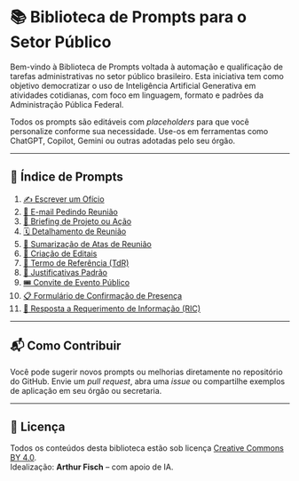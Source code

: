 # 📚 Biblioteca de Prompts para o Setor Público

Bem-vindo à Biblioteca de Prompts voltada à automação e qualificação de tarefas administrativas no setor público brasileiro. Esta iniciativa tem como objetivo democratizar o uso de Inteligência Artificial Generativa em atividades cotidianas, com foco em linguagem, formato e padrões da Administração Pública Federal.

Todos os prompts são editáveis com *placeholders* para que você personalize conforme sua necessidade. Use-os em ferramentas como ChatGPT, Copilot, Gemini ou outras adotadas pelo seu órgão.

---

## 🧭 Índice de Prompts

1. [✍️ Escrever um Ofício](#📄-1-prompt-para-escrever-um-ofício)  
2. [📧 E-mail Pedindo Reunião](#📧-2-prompt-para-escrever-um-e-mail-pedindo-reunião)  
3. [🧾 Briefing de Projeto ou Ação](#🧾-3-prompt-para-escrever-um-briefing)  
4. [🗓️ Detalhamento de Reunião](#🗓️-4-prompt-para-detalhamento-de-reunião)  
5. [📃 Sumarização de Atas de Reunião](#📃-5-prompt-para-sumarização-de-atas-de-reunião)  
6. [📑 Criação de Editais](#📑-6-prompt-para-criação-de-editais)  
7. [📄 Termo de Referência (TdR)](#📄-7-prompt-para-criação-de-termos-de-referência-tdr)  
8. [📌 Justificativas Padrão](#📌-8-prompt-para-redigir-justificativas-padrão)  
9. [🎟️ Convite de Evento Público](#🎟️-9-prompt-para-convite-de-evento-público)  
10. [📋 Formulário de Confirmação de Presença](#📋-10-prompt-para-criação-de-formulário-de-confirmação-de-presença)  
11. [📝 Resposta a Requerimento de Informação (RIC)](#📝-11-prompt-para-responder-a-requerimento-de-informação-ric)

---

## 📬 Como Contribuir

Você pode sugerir novos prompts ou melhorias diretamente no repositório do GitHub. Envie um _pull request_, abra uma _issue_ ou compartilhe exemplos de aplicação em seu órgão ou secretaria.

---

## 📄 Licença

Todos os conteúdos desta biblioteca estão sob licença [Creative Commons BY 4.0](https://creativecommons.org/licenses/by/4.0/).  
Idealização: **Arthur Fisch** – com apoio de IA.
